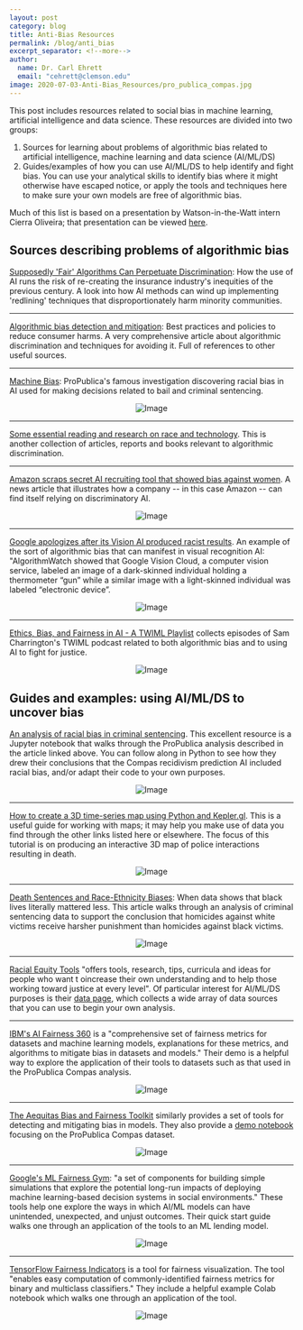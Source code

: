 ```yaml
---
layout: post
category: blog
title: Anti-Bias Resources
permalink: /blog/anti_bias
excerpt_separator: <!--more-->
author:
  name: Dr. Carl Ehrett
  email: "cehrett@clemson.edu"
image: 2020-07-03-Anti-Bias_Resources/pro_publica_compas.jpg
---
```



This post includes resources related to social bias in machine learning, artificial intelligence and data science. These resources are divided into two groups:
1. Sources for learning about problems of algorithmic bias related to artificial intelligence, machine learning and data science (AI/ML/DS)
2. Guides/examples of how you can use AI/ML/DS to help identify and fight bias. You can use your analytical skills to identify bias where it might otherwise have escaped notice, or apply the tools and techniques here to make sure your own models are free of algorithmic bias.

Much of this list is based on a presentation by Watson-in-the-Watt intern Cierra Oliveira; that presentation can be viewed [here](https://docs.google.com/presentation/d/109Tw0POt4w4itQ-Hznt7imSnHLF3t6VqPmoWun9UM-U).

<!--more-->

## Sources describing problems of algorithmic bias

[Supposedly 'Fair' Algorithms Can Perpetuate Discrimination](https://www.wired.com/story/ideas-joi-ito-insurance-algorithms/): How the use of AI runs the risk of re-creating the insurance industry's inequities of the previous century. A look into how AI methods can wind up implementing 'redlining' techniques that disproportionately harm minority communities.

---

[Algorithmic bias detection and mitigation](https://www.brookings.edu/research/algorithmic-bias-detection-and-mitigation-best-practices-and-policies-to-reduce-consumer-harms/): Best practices and policies to reduce consumer harms. A very comprehensive article about algorithmic discrimination and techniques for avoiding it. Full of references to other useful sources.

---

[Machine Bias](https://www.propublica.org/article/machine-bias-risk-assessments-in-criminal-sentencing): ProPublica's famous investigation discovering racial bias in AI used for making decisions related to bail and criminal sentencing.
<p align="center">
  <img src="{{site.url}}/website/assets/img/2020-07-03-Anti-Bias_Resources/pro_publica_compas.jpg?raw=true" alt="Image">
</p>
                                                    
---

[Some essential reading and research on race and technology](https://venturebeat.com/2020/06/02/some-essential-reading-and-research-on-race-and-technology/amp/?__twitter_impression=true&fbclid=IwAR1mP_5y1oJQKj851rCKSYeAGfPXSFlYQpBOZKVnbB-mLwx_k4IB3KaCwNU). This is another collection of articles, reports and books relevant to algorithmic discrimination.

---

[Amazon scraps secret AI recruiting tool that showed bias against women](https://www.reuters.com/article/us-amazon-com-jobs-automation-insight/amazon-scraps-secret-ai-recruiting-tool-that-showed-bias-against-women-idUSKCN1MK08G). A news article that illustrates how a company -- in this case Amazon -- can find itself relying on discriminatory AI.
<p align="center">
  <img src="{{site.url}}/website/assets/img/2020-07-03-Anti-Bias_Resources/amazon.jpg?raw=true" alt="Image">
</p>

---

[Google apologizes after its Vision AI produced racist results](https://algorithmwatch.org/en/story/google-vision-racism/). An example of the sort of algorithmic bias that can manifest in visual recognition AI: "AlgorithmWatch showed that Google Vision Cloud, a computer vision service, labeled an image of a dark-skinned individual holding a thermometer “gun” while a similar image with a light-skinned individual was labeled “electronic device”.
<p align="center">
  <img src="{{site.url}}/website/assets/img/2020-07-03-Anti-Bias_Resources/google_vision.jpg?raw=true" alt="Image">
</p>

---

[Ethics, Bias, and Fairness in AI - A TWIML Playlist](https://twimlai.com/ethics-bias-and-ai-twiml-episode-playlist/) collects episodes of Sam Charrington's TWIML podcast related to both algorithmic bias and to using AI to fight for justice.
<p align="center">
  <img src="{{site.url}}/website/assets/img/2020-07-03-Anti-Bias_Resources/podcast.jpg?raw=true" alt="Image">
</p>

## Guides and examples: using AI/ML/DS to uncover bias

[An analysis of racial bias in criminal sentencing](https://investigate.ai/propublica-criminal-sentencing/). This excellent resource is a Jupyter notebook that walks through the ProPublica analysis described in the article linked above. You can follow along in Python to see how they drew their conclusions that the Compas recidivism prediction AI included racial bias, and/or adapt their code to your own purposes.
<p align="center">
  <img src="{{site.url}}/website/assets/img/2020-07-03-Anti-Bias_Resources/jupyter.jpg?raw=true" alt="Image">
</p>

---

[How to create a 3D time-series map using Python and Kepler.gl](https://towardsdatascience.com/an-interactive-3d-map-of-police-action-s-that-have-resulted-in-death-b9d7fbf81822). This is a useful guide for working with maps; it may help you make use of data you find through the other links listed here or elsewhere. The focus of this tutorial is on producing an interactive 3D map of police interactions resulting in death.
<p align="center">
  <img src="{{site.url}}/website/assets/img/2020-07-03-Anti-Bias_Resources/map.jpg?raw=true" alt="Image">
</p>

---

[Death Sentences and Race-Ethnicity Biases](https://datajms.com/post/fairness_justice_death_sentence/#conclusion): When data shows that black lives literally mattered less. This article walks through an analysis of criminal sentencing data to support the conclusion that homicides against white victims receive harsher punishment than homicides against black victims.
<p align="center">
  <img src="{{site.url}}/website/assets/img/2020-07-03-Anti-Bias_Resources/death_sentence.jpg?raw=true" alt="Image">
</p>

---

[Racial Equity Tools](https://racialequitytools.org/home) "offers tools, research, tips, curricula and ideas for people who want t oincrease their own understanding and to help those working toward justice at every level". Of particular interest for AI/ML/DS purposes is their [data page](https://www.racialequitytools.org/fundamentals/data), which collects a wide array of data sources that you can use to begin your own analysis.

---

[IBM's AI Fairness 360](https://github.com/IBM/AIF360) is a "comprehensive set of fairness metrics for datasets and machine learning models, explanations for these metrics, and algorithms to mitigate bias in datasets and models." Their demo is a helpful way to explore the application of their tools to datasets such as that used in the ProPublica Compas analysis.
<p align="center">
  <img src="{{site.url}}/website/assets/img/2020-07-03-Anti-Bias_Resources/ibm.jpg?raw=true" alt="Image">
</p>

--- 

[The Aequitas Bias and Fairness Toolkit](https://github.com/dssg/aequitas) similarly provides a set of tools for detecting and mitigating bias in models. They also provide a [demo notebook](https://github.com/dssg/aequitas/blob/master/docs/source/examples/compas_demo.ipynb) focusing on the ProPublica Compas dataset.
<p align="center">
  <img src="{{site.url}}/website/assets/img/2020-07-03-Anti-Bias_Resources/aequitas.jpg?raw=true" alt="Image">
</p>

---

[Google's ML Fairness Gym](https://github.com/google/ml-fairness-gym): "a set of components for building simple simulations that explore the potential long-run impacts of deploying machine learning-based decision systems in social environments." These tools help one explore the ways in which AI/ML models can have unintended, unexpected, and unjust outcomes. Their quick start guide walks one through an application of the tools to an ML lending model.
<p align="center">
  <img src="{{site.url}}/website/assets/img/2020-07-03-Anti-Bias_Resources/fairness_gym.jpg?raw=true" alt="Image">
</p>

---

[TensorFlow Fairness Indicators](https://github.com/tensorflow/fairness-indicators) is a tool for fairness visualization. The tool "enables easy computation of commonly-identified fairness metrics for binary and multiclass classifiers." They include a helpful example Colab notebook which walks one through an application of the tool.
<p align="center">
  <img src="{{site.url}}/website/assets/img/2020-07-03-Anti-Bias_Resources/fairness_indicators.jpg?raw=true" alt="Image">
</p>
